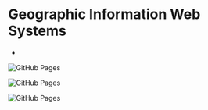 # Geographic Information Web Systems
- 
![GitHub Pages](https://github.com/username/repository/actions/workflows/pages.yml/badge.svg)

![GitHub Pages](https://kristiania-kws2100-2024.github.io/kws2100-exam-ABergli/actions/workflows/pages.yml/badge.svg)

![GitHub Pages](https://github.com/kristiania-kws2100-2024/kws2100-exam-ABergli/actions/workflows/pages.yml/badge.svg)
